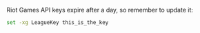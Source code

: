 Riot Games API keys expire after a day, so remember to update it:
```bash
set -xg LeagueKey this_is_the_key
```
